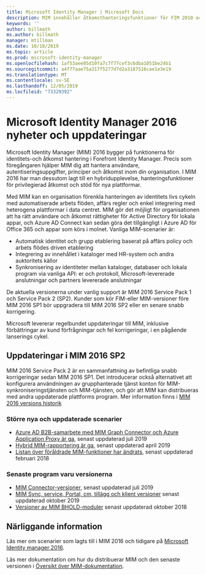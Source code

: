 ```yaml
---
title: Microsoft Identity Manager | Microsoft Docs
description: MIM innehåller åtkomsthanteringsfunktioner för FIM 2010 och hjälper dig att hantera användare, autentiseringsuppgifter, principer och åtkomst i din organisation.
keywords: ''
author: billmath
ms.author: billmath
manager: mtillman
ms.date: 10/18/2019
ms.topic: article
ms.prod: microsoft-identity-manager
ms.openlocfilehash: 1af53aee05d10fa7c7f77cef3c6dba1051be24b1
ms.sourcegitcommit: a4f77aae75a317f5277d7d2a3187516cae1e3e19
ms.translationtype: MT
ms.contentlocale: sv-SE
ms.lasthandoff: 12/05/2019
ms.locfileid: "73329392"
---
```

# <a name="microsoft-identity-manager-2016-news-and-updates"></a>Microsoft Identity Manager 2016 nyheter och uppdateringar

Microsoft Identity Manager (MIM) 2016 bygger på funktionerna för identitets-och åtkomst hantering i Forefront Identity Manager. Precis som föregångaren hjälper MIM dig att hantera användare, autentiseringsuppgifter, principer och åtkomst inom din organisation.  I MIM 2016 har man dessutom lagt till en hybridupplevelse, hanteringsfunktioner för privilegierad åtkomst och stöd för nya plattformar.


Med MIM kan en organisation förenkla hanteringen av identitets livs cykeln med automatiserade arbets flöden, affärs regler och enkel integrering med heterogena plattformar i data centret. MIM gör det möjligt för organisationen att ha rätt användare och åtkomst rättigheter för Active Directory för lokala appar, och Azure AD Connect kan sedan göra det tillgängligt i Azure AD för Office 365 och appar som körs i molnet. Vanliga MIM-scenarier är:
 - Automatisk identitet och grupp etablering baserat på affärs policy och arbets flödes driven etablering
 - Integrering av innehållet i kataloger med HR-system och andra auktoritets källor
 - Synkronisering av identiteter mellan kataloger, databaser och lokala program via vanliga API: er och protokoll, Microsoft-levererade anslutningar och partners levererade anslutningar

De aktuella versionerna under vanlig support är MIM 2016 Service Pack 1 och Service Pack 2 (SP2).  Kunder som kör FIM-eller MIM-versioner före MIM 2016 SP1 bör uppgradera till MIM 2016 SP2 eller en senare snabb korrigering.

Microsoft levererar regelbundet uppdateringar till MIM, inklusive förbättringar av kund förfrågningar och fel korrigeringar, i en pågående lanserings cykel.

## <a name="updates-in-mim-2016-sp2"></a>Uppdateringar i MIM 2016 SP2

MIM 2016 Service Pack 2 är en sammanfattning av befintliga snabb korrigeringar sedan MIM 2016 SP1. Det introducerar också alternativet att konfigurera användningen av grupphanterade tjänst konton för MIM-synkroniseringstjänsten och MIM-tjänsten, och gör att MIM kan distribueras med andra uppdaterade plattforms program. Mer information finns i [MIM 2016 versions historik](./reference/version-history.md)

### <a name="major-new-and-updated-scenarios"></a>Större nya och uppdaterade scenarier

- [Azure AD B2B-samarbete med MIM Graph Connector och Azure Application Proxy är ga](microsoft-identity-manager-2016-graph-b2b-scenario.md), senast uppdaterad juli 2019
- [Hybrid MIM-rapportering är ga](https://cloudblogs.microsoft.com/enterprisemobility/2018/02/23/hybrid-mim-reporting-now-available-in-azure-active-directory/), senast uppdaterad april 2019
- [Listan över föråldrade MIM-funktioner har ändrats](microsoft-identity-manager-2016-deprecated-features.md), senast uppdaterad februari 2018

### <a name="recent-software-releases"></a>Senaste program varu versionerna

- [MIM Connector-versioner](./reference/microsoft-identity-manager-2016-connector-version-history.md), senast uppdaterad juli 2019
- [MIM Sync, service, Portal, cm, tillägg och klient versioner](./reference/version-history.md) senast uppdaterad oktober 2019
- [Versioner av MIM BHOLD-moduler](./reference/version-bhold-history.md) senast uppdaterad oktober 2018




## <a name="related-topics"></a>Närliggande information

Läs mer om scenarier som lagts till i MIM 2016 och tidigare på [Microsoft Identity manager 2016](microsoft-identity-manager-2016.md).

Läs mer dokumentation om hur du distribuerar MIM och den senaste versionen i [Översikt över MIM-dokumentation](https://docs.microsoft.com/microsoft-identity-manager/).


